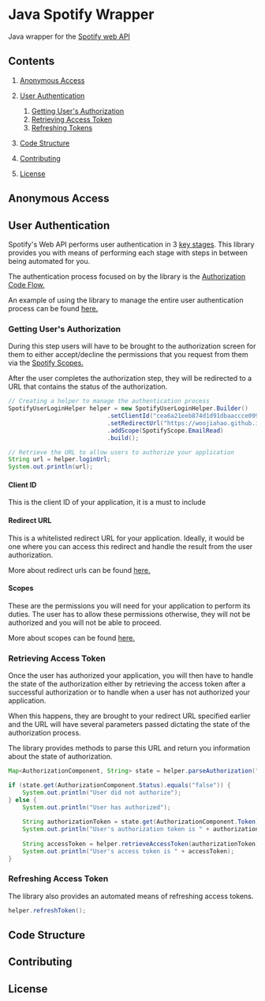# Java Spotify Wrapper
Java wrapper for the [Spotify web API](https://developer.spotify.com/documentation/web-api/)

## Contents

1. [Anonymous Access](https://github.com/woojiahao/java-spotify-wrapper#anonymous-access)
2. [User Authentication](https://github.com/woojiahao/java-spotify-wrapper#user-authentication)
  
    1. [Getting User's Authorization]()
    2. [Retrieving Access Token]()
    3. [Refreshing Tokens]()

3. [Code Structure](https://github.com/woojiahao/java-spotify-wrapper#code-structure)
4. [Contributing](https://github.com/woojiahao/java-spotify-wrapper#contributing)
5. [License](https://github.com/woojiahao/java-spotify-wrapper#license)

## Anonymous Access

## User Authentication
Spotify's Web API performs user authentication in 3 
[key stages](https://developer.spotify.com/documentation/general/guides/authorization-guide/). This library provides you 
with means of performing each stage with steps in between being automated for you.

The authentication process focused on by the library is the [Authorization Code Flow.](https://developer.spotify.com/documentation/general/guides/authorization-guide/#authorization-code-flow)

An example of using the library to manage the entire user authentication process can be found [here.]()

### Getting User's Authorization
During this step users will have to be brought to the authorization screen for them to either accept/decline the 
permissions that you request from them via the [Spotify Scopes.](https://developer.spotify.com/documentation/general/guides/scopes/#)

After the user completes the authorization step, they will be redirected to a URL that contains the status of the 
authorization.

```java
// Creating a helper to manage the authentication process
SpotifyUserLoginHelper helper = new SpotifyUserLoginHelper.Builder()
							.setClientId("cea6a21eeb874d1d91dbaaccce0996f3")
							.setRedirectUrl("https://woojiahao.github.io")
							.addScope(SpotifyScope.EmailRead)
							.build();

// Retrieve the URL to allow users to authorize your application
String url = helper.loginUrl;
System.out.println(url);
```

#### Client ID
This is the client ID of your application, it is a must to include

#### Redirect URL
This is a whitelisted redirect URL for your application. Ideally, it would be one where you can access this redirect and 
handle the result from the user authorization.

More about redirect urls can be found [here.](https://developer.spotify.com/documentation/general/guides/app-settings/)

#### Scopes
These are the permissions you will need for your application to perform its duties. The user has to allow these permissions
otherwise, they will not be authorized and you will not be able to proceed.

More about scopes can be found [here.](https://developer.spotify.com/documentation/general/guides/scopes/#)

### Retrieving Access Token
Once the user has authorized your application, you will then have to handle the state of the authorization either by retrieving
the access token after a successful authorization or to handle when a user has not authorized your application.

When this happens, they are brought to your redirect URL specified earlier and the URL will have several parameters passed 
dictating the state of the authorization process. 

The library provides methods to parse this URL and return you information about the state of authorization.

```java
Map<AuthorizationComponent, String> state = helper.parseAuthorization("https://woojiahao.github.io/<parameters>");

if (state.get(AuthorizationComponent.Status).equals("false")) {
	System.out.println("User did not authorize");
} else {
	System.out.println("User has authorized");
	
	String authorizationToken = state.get(AuthorizationComponent.Token);
	System.out.println("User's authorization token is " + authorizationToken);
	
	String accessToken = helper.retrieveAccessToken(authorizationToken);
	System.out.println("User's access token is " + accessToken);
}
```

### Refreshing Access Token
The library also provides an automated means of refreshing access tokens.

```java
helper.refreshToken();
```

## Code Structure

## Contributing 

## License